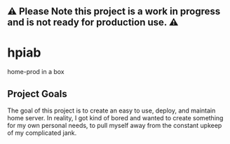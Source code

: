 ## ⚠️ Please Note this project is a work in progress and is not ready for production use. ⚠️

# hpiab
home-prod in a box

## Project Goals
The goal of this project is to create an easy to use, deploy, and maintain home server. In reality, I got kind of bored and wanted to create something for my own personal needs, to pull myself away from the constant upkeep of my complicated jank.

